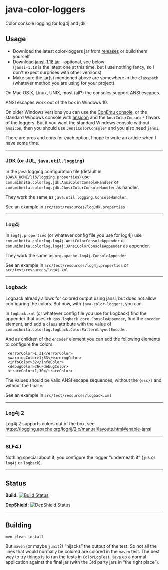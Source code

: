 java-color-loggers
==================

Color console logging for log4j and jdk

## Usage

* Download the latest color-loggers jar from [releases](https://github.com/mihnita/java-color-loggers/releases) or build them yourself
* Download [jansi-1.18.jar](https://fusesource.github.io/jansi/download.html) - optional, see below<br />
(`jansi-1.18` is the latest one at this time, but I use nothing fancy, so I don't expect surprises with other versions)
* Make sure the jar(s) mentioned above are somewhere in the `classpath` (whatever method you are using for your project)

On Mac OS X, Linux, UNIX, most (all?) the consoles support ANSI escapes.

ANSI escapes work out of the box in Windows 10.

On older Windows versions you can use the [ConEmu console](https://conemu.github.io/),
or the standard Windows console with [ansicon](https://github.com/adoxa/ansicon/downloads/)
and the `AnsiColorConsole*` flavors of the loggers.
But if you want the standard Windows console without `ansicon`,
then you should use `JAnsiColorConsole*` and you also need `jansi`.

There are pros and cons for each option, I hope to write an article when I have some time.

---

### JDK (or JUL, `java.util.logging`)

In the java logging configuration file (default in `$JAVA_HOME/lib/logging.properties`)
use `com.mihnita.colorlog.jdk.AnsiColorConsoleHandler`
or `com.mihnita.colorlog.jdk.JAnsiColorConsoleHandler` as handler.

They work the same as `java.util.logging.ConsoleHandler`.

See an example in `src/test/resources/logJdk.properties`

---

### Log4j

In `log4j.properties` (or whatever config file you use for log4j)
use `com.mihnita.colorlog.log4j.AnsiColorConsoleAppender`
or `com.mihnita.colorlog.log4j.JAnsiColorConsoleAppender` as appender.

They work the same as `org.apache.log4j.ConsoleAppender`.

See an example in `src/test/resources/log4j.properties` or `src/test/resources/log4j.xml`

---

### Logback

Logback already allows for colored output using jansi, but does not allow configuring the colors.
But now, with `java-color-loggers`, you can.

In `logback.xml` (or whatever config file you use for Logback) find the appender that
uses `ch.qos.logback.core.ConsoleAppender`, find the `encoder` element, and add a `class`
attribute with the value of `com.mihnita.colorlog.logback.ColorPatternLayoutEncoder`.

And as children of the `encoder` element you can add the following elements to configure the colors:
```
 <errorColor>1;31</errorColor>
 <warningColor>1;33</warningColor>
 <infoColor>32</infoColor>
 <debugColor>36</debugColor>
 <traceColor>1;30</traceColor>
 ```

The values should be valid ANSI escape sequences, without the `{esc}[` and without the final `m`.

See an example in `src/test/resources/logback.xml`

---

### Log4j 2

Log4j 2 supports colors out of the box, see
https://logging.apache.org/log4j/2.x/manual/layouts.html#enable-jansi

---

### SLF4J

Nothing special about it, you configure the logger “underneath it”
(`jdk` or `log4j` or `logback`).

---

## Status

**Build:** [![Build Status](https://travis-ci.org/mihnita/java-color-loggers.png)](https://travis-ci.org/mihnita/java-color-loggers)

**DepShield:** ![DepShield Status](https://depshield.sonatype.org/badges/mihnita/java-color-loggers/depshield.svg)

---

## Building

```
mvn clean install
```

But `maven` (or maybe `junit`?) “hijacks” the output of the test.
So not all the lines that would normally be colored are colored in the `maven` test.
The best way to try things is to run the tests in `ColorLogTest.java` as a normal
application against the final jar (with the 3rd party jars in “the right place”).
